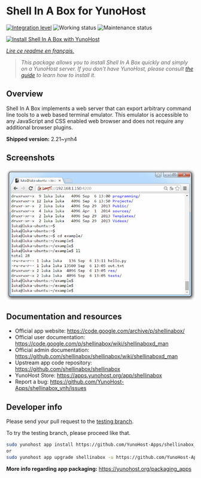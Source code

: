 <!--
N.B.: This README was automatically generated by https://github.com/YunoHost/apps/tree/master/tools/README-generator
It shall NOT be edited by hand.
-->

# Shell In A Box for YunoHost

[![Integration level](https://dash.yunohost.org/integration/shellinabox.svg)](https://dash.yunohost.org/appci/app/shellinabox) ![Working status](https://ci-apps.yunohost.org/ci/badges/shellinabox.status.svg) ![Maintenance status](https://ci-apps.yunohost.org/ci/badges/shellinabox.maintain.svg)

[![Install Shell In A Box with YunoHost](https://install-app.yunohost.org/install-with-yunohost.svg)](https://install-app.yunohost.org/?app=shellinabox)

*[Lire ce readme en français.](./README_fr.md)*

> *This package allows you to install Shell In A Box quickly and simply on a YunoHost server.
If you don't have YunoHost, please consult [the guide](https://yunohost.org/#/install) to learn how to install it.*

## Overview

Shell In A Box implements a web server that can export arbitrary command line tools to a web based terminal emulator. This emulator is accessible to any JavaScript and CSS enabled web browser and does not require any additional browser plugins.


**Shipped version:** 2.21~ynh4

## Screenshots

![Screenshot of Shell In A Box](./doc/screenshots/screenshot.gif)

## Documentation and resources

* Official app website: <https://code.google.com/archive/p/shellinabox/>
* Official user documentation: <https://code.google.com/p/shellinabox/wiki/shellinaboxd_man>
* Official admin documentation: <https://github.com/shellinabox/shellinabox/wiki/shellinaboxd_man>
* Upstream app code repository: <https://github.com/shellinabox/shellinabox>
* YunoHost Store: <https://apps.yunohost.org/app/shellinabox>
* Report a bug: <https://github.com/YunoHost-Apps/shellinabox_ynh/issues>

## Developer info

Please send your pull request to the [testing branch](https://github.com/YunoHost-Apps/shellinabox_ynh/tree/testing).

To try the testing branch, please proceed like that.

``` bash
sudo yunohost app install https://github.com/YunoHost-Apps/shellinabox_ynh/tree/testing --debug
or
sudo yunohost app upgrade shellinabox -u https://github.com/YunoHost-Apps/shellinabox_ynh/tree/testing --debug
```

**More info regarding app packaging:** <https://yunohost.org/packaging_apps>
